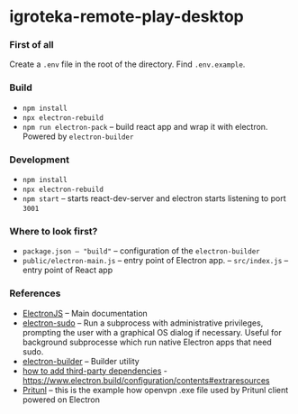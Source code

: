 # igroteka-remote-play-desktop

### First of all
Create a `.env` file in the root of the directory. Find `.env.example`.

### Build
- `npm install`
- `npx electron-rebuild`
- `npm run electron-pack` – build react app and wrap it with electron. Powered by `electron-builder`

### Development
- `npm install`
- `npx electron-rebuild`
- `npm start` – starts react-dev-server and electron starts listening to port `3001`

### Where to look first?
- `package.json – "build"` – configuration of the `electron-builder`
- `public/electron-main.js` – entry point of Electron app.
– `src/index.js` – entry point of React app

### References
- [ElectronJS](https://electronjs.org/docs) – Main documentation
- [electron-sudo](https://www.npmjs.com/package/electron-sudo) – Run a subprocess with administrative privileges, prompting the user with a graphical OS dialog if necessary. Useful for background subprocesse which run native Electron apps that need sudo.
- [electron-builder](https://github.com/electron-userland/electron-builder) – Builder utility
- [how to add third-party dependencies]() - https://www.electron.build/configuration/contents#extraresources
- [Pritunl](https://github.com/pritunl/pritunl-client-electron/tree/master/openvpn_win) – this is the example how openvpn .exe file used by Pritunl client powered on Electron
